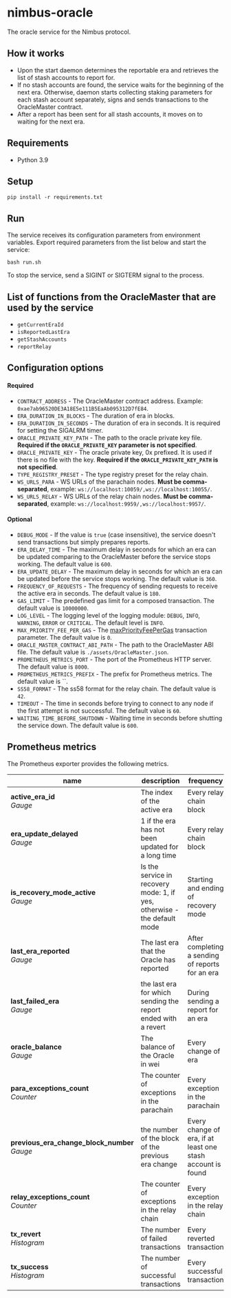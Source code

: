 # nimbus-oracle
The oracle service for the Nimbus protocol.


## How it works
* Upon the start daemon determines the reportable era and retrieves the list of stash accounts to report for.
* If no stash accounts are found, the service waits for the beginning of the next era. Otherwise, daemon starts collecting staking parameters for each stash account separately, signs and sends transactions to the OracleMaster contract.
* After a report has been sent for all stash accounts, it moves on to waiting for the next era.


## Requirements
* Python 3.9


## Setup
```shell
pip install -r requirements.txt
```


## Run
The service receives its configuration parameters from environment variables. Export required parameters from the list below and start the service:
```shell
bash run.sh
```

To stop the service, send a SIGINT or SIGTERM signal to the process.


## List of functions from the OracleMaster that are used by the service
* `getCurrentEraId`
* `isReportedLastEra`
* `getStashAccounts`
* `reportRelay`


## Configuration options
#### Required
* `CONTRACT_ADDRESS` - The OracleMaster contract address. Example: `0xae7ab96520DE3A18E5e111B5EaAb095312D7fE84`.
* `ERA_DURATION_IN_BLOCKS` - The duration of era in blocks.
* `ERA_DURATION_IN_SECONDS` - The duration of era in seconds. It is required for setting the SIGALRM timer.
* `ORACLE_PRIVATE_KEY_PATH` - The path to the oracle private key file. **Required if the `ORACLE_PRIVATE_KEY` parameter is not specified**.
* `ORACLE_PRIVATE_KEY` - The oracle private key, 0x prefixed. It is used if there is no file with the key. **Required if the `ORACLE_PRIVATE_KEY_PATH` is not specified**.
* `TYPE_REGISTRY_PRESET` - The type registry preset for the relay chain.
* `WS_URLS_PARA` - WS URLs of the parachain nodes. **Must be comma-separated**, example: `ws://localhost:10059/,ws://localhost:10055/`.
* `WS_URLS_RELAY` - WS URLs of the relay chain nodes. **Must be comma-separated**, example: `ws://localhost:9959/,ws://localhost:9957/`.

#### Optional
* `DEBUG_MODE` - If the value is `true` (case insensitive), the service doesn't send transactions but simply prepares reports.
* `ERA_DELAY_TIME` - The maximum delay in seconds for which an era can be updated comparing to the OracleMaster before the service stops working. The default value is `600`.
* `ERA_UPDATE_DELAY` - The maximum delay in seconds for which an era can be updated before the service stops working. The default value is `360`.
* `FREQUENCY_OF_REQUESTS` - The frequency of sending requests to receive the active era in seconds. The default value is `180`.
* `GAS_LIMIT` - The predefined gas limit for a composed transaction. The default value is `10000000`.
* `LOG_LEVEL` - The logging level of the logging module: `DEBUG`, `INFO`, `WARNING`, `ERROR` or `CRITICAL`. The default level is `INFO`.
* `MAX_PRIORITY_FEE_PER_GAS` - The [maxPriorityFeePerGas](https://ethereum.org/en/developers/docs/gas/#priority-fee) transaction parameter. The default value is `0`.
* `ORACLE_MASTER_CONTRACT_ABI_PATH` - The path to the OracleMaster ABI file. The default value is `./assets/OracleMaster.json`.
* `PROMETHEUS_METRICS_PORT` - The port of the Prometheus HTTP server. The default value is `8000`.
* `PROMETHEUS_METRICS_PREFIX` - The prefix for Prometheus metrics. The default value is ``.
* `SS58_FORMAT` - The ss58 format for the relay chain. The default value is `42`.
* `TIMEOUT` - The time in seconds before trying to connect to any node if the first attempt is not successful. The default value is `60`.
* `WAITING_TIME_BEFORE_SHUTDOWN` - Waiting time in seconds before shutting the service down. The default value is `600`.


## Prometheus metrics

The Prometheus exporter provides the following metrics.

| name                                                                    | description                                                              | frequency                                                   |
|-------------------------------------------------------------------------|--------------------------------------------------------------------------|-------------------------------------------------------------|
| **active_era_id**                                      <br> *Gauge*     | The index of the active era                                              | Every relay chain block                                     |
| **era_update_delayed**                                 <br> *Gauge*     | 1 if the era has not been updated for a long time                        | Every relay chain block                                     |
| **is_recovery_mode_active**                            <br> *Gauge*     | Is the service in recovery mode: 1, if yes, otherwise - the default mode | Starting and ending of recovery mode                        |
| **last_era_reported**                                  <br> *Gauge*     | The last era that the Oracle has reported                                | After completing a sending of reports for an era            |
| **last_failed_era**                                    <br> *Gauge*     | the last era for which sending the report ended with a revert            | During sending a report for an era                          |
| **oracle_balance**                                     <br> *Gauge*     | The balance of the Oracle in wei                                         | Every change of era                                         |
| **para_exceptions_count**                              <br> *Counter*   | The counter of exceptions in the parachain                               | Every exception in the parachain                            |
| **previous_era_change_block_number**                   <br> *Gauge*     | the number of the block of the previous era change                       | Every change of era, if at least one stash account is found |
| **relay_exceptions_count**                             <br> *Counter*   | The counter of exceptions in the relay chain                             | Every exception in the relay chain                          |
| **tx_revert**                                          <br> *Histogram* | The number of failed transactions                                        | Every reverted transaction                                  |
| **tx_success**                                         <br> *Histogram* | The number of successful transactions                                    | Every successful transaction                                |

